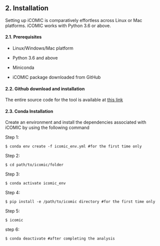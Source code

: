 ## 2. Installation

  

Setting up iCOMIC is comparatively effortless across Linux or Mac platforms. iCOMIC works with Python 3.6 or above.

#### 2.1. Prerequisites

- Linux/Windows/Mac platform

- Python 3.6 and above

- Miniconda

- iCOMIC package downloaded from GitHub


#### 2.2. Github download and installation

The entire source code for the tool is available at [this link](https://github.com/RamanLab/iCOMIC)

#### 2.3. Conda Installation
Create an environment and install the dependencies associated with iCOMIC by using the following command 

Step 1:
```
$ conda env create -f icomic_env.yml #for the first time only
```

Step 2:
```
$ cd path/to/icomic/folder
```

Step 3:
```
$ conda activate icomic_env
```

Step 4:
```
$ pip install -e /path/to/icomic directory #for the first time only
```

Step 5:
```
$ icomic
```

step 6:
```
$ conda deactivate #after completing the analysis
```
